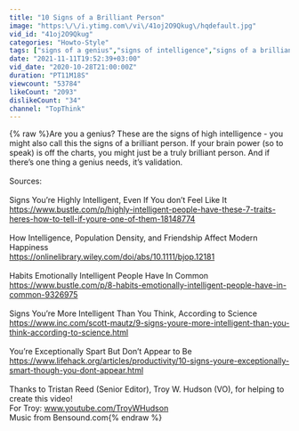 ```yaml
---
title: "10 Signs of a Brilliant Person"
image: "https:\/\/i.ytimg.com\/vi\/41oj2O9Qkug\/hqdefault.jpg"
vid_id: "41oj2O9Qkug"
categories: "Howto-Style"
tags: ["signs of a genius","signs of intelligence","signs of a brilliant person"]
date: "2021-11-11T19:52:39+03:00"
vid_date: "2020-10-28T21:00:00Z"
duration: "PT11M18S"
viewcount: "53784"
likeCount: "2093"
dislikeCount: "34"
channel: "TopThink"
---
```

{% raw %}Are you a genius? These are the signs of high intelligence - you might also call this the signs of a brilliant person. If your brain power (so to speak) is off the charts, you might just be a truly brilliant person. And if there’s one thing a genius needs, it’s validation. <br /><br />Sources:<br /><br />Signs You’re Highly Intelligent, Even If You don’t Feel Like It<br /><a rel="nofollow" target="blank" href="https://www.bustle.com/p/highly-intelligent-people-have-these-7-traits-heres-how-to-tell-if-youre-one-of-them-18148774">https://www.bustle.com/p/highly-intelligent-people-have-these-7-traits-heres-how-to-tell-if-youre-one-of-them-18148774</a><br /><br />How Intelligence, Population Density, and Friendship Affect Modern Happiness<br /><a rel="nofollow" target="blank" href="https://onlinelibrary.wiley.com/doi/abs/10.1111/bjop.12181">https://onlinelibrary.wiley.com/doi/abs/10.1111/bjop.12181</a><br /><br />Habits Emotionally Intelligent People Have In Common<br /><a rel="nofollow" target="blank" href="https://www.bustle.com/p/8-habits-emotionally-intelligent-people-have-in-common-9326975">https://www.bustle.com/p/8-habits-emotionally-intelligent-people-have-in-common-9326975</a><br /><br />Signs You’re More Intelligent Than You Think, According to Science<br /><a rel="nofollow" target="blank" href="https://www.inc.com/scott-mautz/9-signs-youre-more-intelligent-than-you-think-according-to-science.html">https://www.inc.com/scott-mautz/9-signs-youre-more-intelligent-than-you-think-according-to-science.html</a><br /><br />You’re Exceptionally Spart But Don’t Appear to Be<br /><a rel="nofollow" target="blank" href="https://www.lifehack.org/articles/productivity/10-signs-youre-exceptionally-smart-though-you-dont-appear.html">https://www.lifehack.org/articles/productivity/10-signs-youre-exceptionally-smart-though-you-dont-appear.html</a><br /><br />Thanks to Tristan Reed (Senior Editor), Troy W. Hudson (VO), for helping to create this video!<br />For Troy: www.youtube.com/TroyWHudson<br />Music from Bensound.com{% endraw %}
